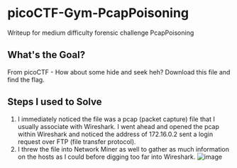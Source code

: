 # picoCTF-Gym-PcapPoisoning
Writeup for medium difficulty forensic challenge PcapPoisoning

## What's the Goal?
From picoCTF - How about some hide and seek heh? Download this file and find the flag.

## Steps I used to Solve
1. I immediately noticed the file was a pcap (packet capture) file that I usually associate with Wireshark. I went ahead and opened the pcap within Wireshark and noticed the address of 172.16.0.2 sent a login request over FTP (file transfer protocol).
2. I threw the file into Network Miner as well to gather as much information on the hosts as I could before digging too far into Wireshark. ![image](https://github.com/user-attachments/assets/abf10432-673c-45fe-b40d-98bec4d160a4)
